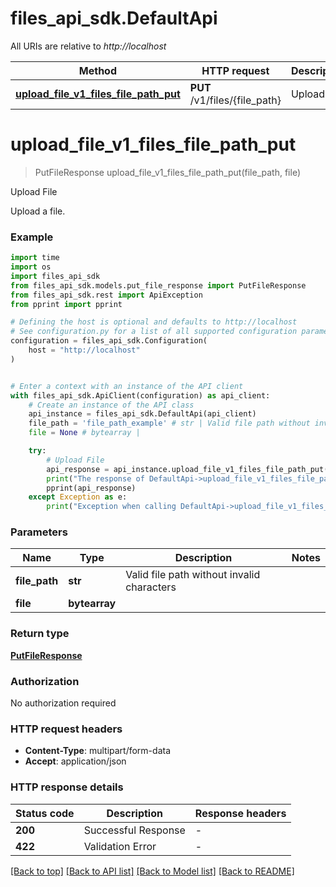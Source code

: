 # files_api_sdk.DefaultApi

All URIs are relative to *http://localhost*

Method | HTTP request | Description
------------- | ------------- | -------------
[**upload_file_v1_files_file_path_put**](DefaultApi.md#upload_file_v1_files_file_path_put) | **PUT** /v1/files/{file_path} | Upload File


# **upload_file_v1_files_file_path_put**
> PutFileResponse upload_file_v1_files_file_path_put(file_path, file)

Upload File

Upload a file.

### Example

```python
import time
import os
import files_api_sdk
from files_api_sdk.models.put_file_response import PutFileResponse
from files_api_sdk.rest import ApiException
from pprint import pprint

# Defining the host is optional and defaults to http://localhost
# See configuration.py for a list of all supported configuration parameters.
configuration = files_api_sdk.Configuration(
    host = "http://localhost"
)


# Enter a context with an instance of the API client
with files_api_sdk.ApiClient(configuration) as api_client:
    # Create an instance of the API class
    api_instance = files_api_sdk.DefaultApi(api_client)
    file_path = 'file_path_example' # str | Valid file path without invalid characters
    file = None # bytearray | 

    try:
        # Upload File
        api_response = api_instance.upload_file_v1_files_file_path_put(file_path, file)
        print("The response of DefaultApi->upload_file_v1_files_file_path_put:\n")
        pprint(api_response)
    except Exception as e:
        print("Exception when calling DefaultApi->upload_file_v1_files_file_path_put: %s\n" % e)
```



### Parameters

Name | Type | Description  | Notes
------------- | ------------- | ------------- | -------------
 **file_path** | **str**| Valid file path without invalid characters | 
 **file** | **bytearray**|  | 

### Return type

[**PutFileResponse**](PutFileResponse.md)

### Authorization

No authorization required

### HTTP request headers

 - **Content-Type**: multipart/form-data
 - **Accept**: application/json

### HTTP response details
| Status code | Description | Response headers |
|-------------|-------------|------------------|
**200** | Successful Response |  -  |
**422** | Validation Error |  -  |

[[Back to top]](#) [[Back to API list]](../README.md#documentation-for-api-endpoints) [[Back to Model list]](../README.md#documentation-for-models) [[Back to README]](../README.md)

